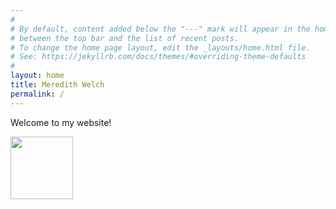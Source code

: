 ```yaml
---
#
# By default, content added below the "---" mark will appear in the home page
# between the top bar and the list of recent posts.
# To change the home page layout, edit the _layouts/home.html file.
# See: https://jekyllrb.com/docs/themes/#overriding-theme-defaults
#
layout: home
title: Meredith Welch 
permalink: /
---
```


Welcome to my website! 

<img src="{{ site.url }}{{ site.baseurl }}/assets/headshot.jpg" width="100" height="100">


